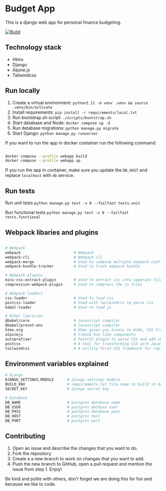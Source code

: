 # Budget App

This is a django web app for personal finance budgeting.

[![Build](https://github.com/madalinpopa/budgetapp/actions/workflows/main.yml/badge.svg?branch=dev)](https://github.com/madalinpopa/budgetapp/actions/workflows/main.yml)

## Technology stack

- Htmx
- Django
- Alpine.js
- Tailwindcss

## Run locally

1. Create a virtual environment: `python3.11 -m venv .venv && source .venv/bin/activate`
2. Install requirements: `pip install -r requirements/local.txt`
3. Run bootstrap.sh script: `./scripts/bootstrap.sh`
4. Start database and Node: `docker compose up -d`
5. Run database migrations: `python manage.py migrate`
6. Start Django: `python manage.py runserver`

If you want to run the app in docker container run the following command:

```bash

docker compose --profile webapp build
docker compose --profile webapp up

```

If you run the app in container, make sure you update the `DB_HOST` and replace `localhost` with `db` service.

## Run tests

Run unit tests
`python manage.py test -v 0 --failfast tests.unit`

Run functional tests
`python manage.py test -v 0 --failfast tests.functional`

## Webpack libaries and plugins

```bash

# Webpack
webpack                        # Webpack
webpack-cli                    # Webpack cli
webpack-merge                  # Used to combine multiple webpack configuration
webpack-bundle-tracker         # Used to track webpack bundle

# Webpack plugins
mini-css-extract-plugin        # Used to extract css into separate file
compression-webpack-plugin     # Used to compress the js files

# Webpack loaders
css-loader                     # Used to load css
postcss-loader                 # Used with tailwindcss to parse css
babel-loader                   # Used to load js

# Other libraries
@babel/core                    # Javascript compiler
@babel/preset-env              # Javascript compiler
htmx.org                       # Htmx gives you access to AJAX, CSS Transitions, WebSockets and Server Sent Events
alpinejs                       # Create Vue like components
autoprefixer                   # PostCSS plugin to parse CSS and add vendor prefixes to CSS rules
postcss                        # A tool for transforming CSS with JavaScript
tailwindcss                    # A utility-first CSS framework for rapid UI development

```

## Environment variables explained

```bash
# Django
DJANGO_SETTINGS_MODULE      # django settings module
BUILD_ENV                   # requirements.txt file name to build in docker stage
SECRET_KEY                  # django secret key

# Database
DB_NAME                     # postgres database name
DB_USER                     # postgres datbase user
DB_PASS                     # postgres database pass
DB_HOST                     # postgres host
DB_PORT                     # postgres port
```

## Contributing

1. Open an issue and describe the changes that you want to do.
2. Fork the repository
3. Create a a new branch to work on changes that you want to add.
4. Push the new branch to GitHub, open a pull request and mention the issue from step 1. Enjoy!

Be kind and polite with others, don't forget we are doing this for fun and because we like to code.
